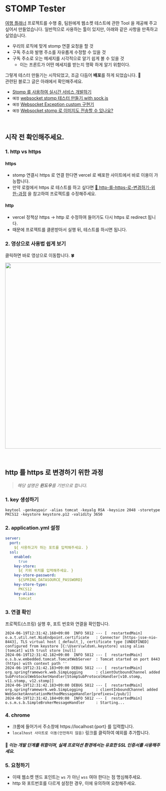 # STOMP Tester
[여행 플래너](https://github.com/planner-project/backend) 프로젝트를 수행 중, 팀원에게 웹소켓 테스트에 관한 Tool 을 제공해 주고 싶어서 만들었습니다.
일반적으로 사용하는 툴이 있지만, 아래와 같은 사항을 만족하고 싶었습니다.
- 우리의 로직에 맞게 stomp 연결 요청을 할 것
- 구독 주소와 발행 주소를 자유롭게 수정할 수 있을 것
- 구독 주소로 오는 메세지를 시각적으로 알기 쉽게 볼 수 있을 것
  - 이는 프론트가 어떤 메세지를 받는지 명확 하게 알기 위함이다.

그렇게 테스터 만들기는 시작되었고, 조금 다듬어 **배포**를 하게 되었습니다. 🎉 <br>
관련된 블로그 글은 아래에서 확인해주세요.
- [Stomp 를 사용하여 실시간 서비스 개발하기](https://sieunnnn.oopy.io/3be9e794-ec26-4b59-979d-4e79c8dc9542)
- `예정` [websocket stomp 테스터 만들기 with sock.js](https://sieunnnn.oopy.io/309cf08f-0cf9-4fed-97c4-6a777fa9509a)
- `예정` [Websocket Exception custom 구현기](https://sieunnnn.oopy.io/c7935a1f-4346-4693-a61b-963fb745e088)
- `예정` [Websocket stomp 로 이미지도 전송할 수 있나요?](https://www.notion.so/sieun96/4d8398154cf54a179e5087e84716d595?pvs=4)

<br>

## 시작 전 확인해주세요.
### 1. http vs https
#### https
- stomp 연결시 https 로 연결 한다면 vercel 로 배포한 사이트에서 바로 이용이 가능합니다.
- 만약 로컬에서 https 로 테스트를 하고 싶다면  [🔗 http-를-https-로-변경하기-위한-과정](#http-를-https-로-변경하기-위한-과정) 을 참고하여 프로젝트를 수정해주세요.

#### http
- vercel 정책상 https -> http 로 수정하여 들어가도 다시 https 로 redirect 됩니다.
- 때문에 프로젝트를 클론받아서 실행 뒤, 테스트를 하시면 됩니다.

### 2. 영상으로 사용법 쉽게 보기
클릭하면 바로 영상으로 이동합니다. 🍀 <br>

<a href="https://www.youtube.com/watch?v=NXSc0LCAlmg"><img src="https://github.com/sieunnnn/websocketTester/assets/119668620/cf52b489-78d3-42b2-9a17-be71ea2a8ea0" width=600 /></a>

<br>

## http 를 https 로 변경하기 위한 과정
> _해당 설명은 **윈도우**를 기반으로 합니다._

### 1. key 생성하기
```
keytool -genkeypair -alias tomcat -keyalg RSA -keysize 2048 -storetype PKCS12 -keystore keystore.p12 -validity 3650
```

### 2. application.yml 설정
```yaml
server:
  port:
    ${ 사용하고자 하는 포트를 입력해주세요. }
  ssl:
    enabled:
      true
    key-store:
      ${ 키위 위치를 입력해주세요. }
    key-store-password:
      ${SPRING_DATASOURCE_PASSWORD}
    key-store-type:
      PKCS12
    key-alias:
      tomcat
```

### 3. 연결 확인
프로젝트(스프링) 실행 후, 포트 번호와 연결을 확인합니다.
```
2024-06-19T12:31:42.168+09:00  INFO 5812 --- [  restartedMain] o.a.t.util.net.NioEndpoint.certificate   : Connector [https-jsse-nio-8443], TLS virtual host [_default_], certificate type [UNDEFINED] configured from keystore [C:\Users\wldsm\.keystore] using alias [tomcat] with trust store [null]
2024-06-19T12:31:42.182+09:00  INFO 5812 --- [  restartedMain] o.s.b.w.embedded.tomcat.TomcatWebServer  : Tomcat started on port 8443 (https) with context path ''
2024-06-19T12:31:42.183+09:00 DEBUG 5812 --- [  restartedMain] org.springframework.web.SimpLogging      : clientOutboundChannel added SubProtocolWebSocketHandler[StompSubProtocolHandler[v10.stomp, v11.stomp, v12.stomp]]
2024-06-19T12:31:42.183+09:00 DEBUG 5812 --- [  restartedMain] org.springframework.web.SimpLogging      : clientInboundChannel added WebSocketAnnotationMethodMessageHandler[prefixes=[/pub/]]
2024-06-19T12:31:42.184+09:00  INFO 5812 --- [  restartedMain] o.s.m.s.b.SimpleBrokerMessageHandler     : Starting...
```


### 4. chrome
- 크롬에 들어가서 주소창에 https://localhost:{port} 를 입력합니다.
- `localhost 사이트로 이동(안전하지 않음)` 링크를 클릭하여 예외를 추가합니다.

#### 🙏 _이는 개발 단계를 위함이며, 실제 프로덕션 환경에서는 유효한 SSL 인증서를 사용해주세요._

### 5. 요청하기
- 이때 웹소켓 엔드 포인트는 `ws` 가 아닌 `wss` 여야 한다는 점 명심해주세요.
- http 와 포트번호를 다르게 설정한 경우, 이에 유의하여 요청해주세요.
